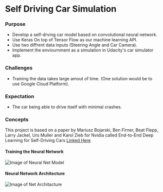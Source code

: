# **Self Driving Car Simulation** 
### Purpose
* Develop a self-drving car model based on convolutional neural network. 
* Use Keras On top of Tensor Flow as our machine learning API. 
* Use two diffrent data inputs (Steering Angle and Car Camera). 
* Implement the enviournment as a simulation in Udacity's car simulator app. 
### Challenges
* Training the data takes large amout of time. (One solution would be to use Google Cloud Platform). 
### Expectation
* The car being able to drive itself with minimal crashes. 
### Concepts
This project is based on a paper by  Mariusz Bojarski, Ben Firner, Beat Flepp, Larry Jackel, Urs Muller and Karol Zieb for Nvidia called End-to-End Deep Learning for Self-Driving Cars [Linked Here](https://devblogs.nvidia.com/parallelforall/deep-learning-self-driving-cars/)
#### **Training the Neural Network**
![Image of Neural Net Model](https://devblogs.nvidia.com/parallelforall/wp-content/uploads/2016/08/training-768x358.png)
#### **Neural Network Architecture** 
![Image of Net Architacture](https://devblogs.nvidia.com/parallelforall/wp-content/uploads/2016/08/cnn-architecture-768x1095.png)
